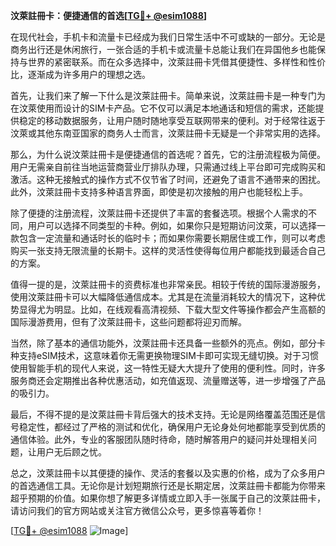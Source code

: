 **汶萊註冊卡：便捷通信的首选[[TG💪+ @esim1088](https://t.me/s/esim1088)]**

在现代社会，手机卡和流量卡已经成为我们日常生活中不可或缺的一部分。无论是商务出行还是休闲旅行，一张合适的手机卡或流量卡总能让我们在异国他乡也能保持与世界的紧密联系。而在众多选择中，汶萊註冊卡凭借其便捷性、多样性和性价比，逐渐成为许多用户的理想之选。

首先，让我们来了解一下什么是汶萊註冊卡。简单来说，汶萊註冊卡是一种专门为在汶萊使用而设计的SIM卡产品。它不仅可以满足本地通话和短信的需求，还能提供稳定的移动数据服务，让用户随时随地享受互联网带来的便利。对于经常往返于汶萊或其他东南亚国家的商务人士而言，汶萊註冊卡无疑是一个非常实用的选择。

那么，为什么说汶萊註冊卡是便捷通信的首选呢？首先，它的注册流程极为简便。用户无需亲自前往当地运营商营业厅排队办理，只需通过线上平台即可完成购买和激活。这种无接触式的操作方式不仅节省了时间，还避免了语言不通带来的困扰。此外，汶萊註冊卡支持多种语言界面，即使是初次接触的用户也能轻松上手。

除了便捷的注册流程，汶萊註冊卡还提供了丰富的套餐选项。根据个人需求的不同，用户可以选择不同类型的卡种。例如，如果你只是短期访问汶萊，可以选择一款包含一定流量和通话时长的临时卡；而如果你需要长期居住或工作，则可以考虑购买一张支持无限流量的长期卡。这样的灵活性使得每位用户都能找到最适合自己的方案。

值得一提的是，汶萊註冊卡的资费标准也非常亲民。相较于传统的国际漫游服务，使用汶萊註冊卡可以大幅降低通信成本。尤其是在流量消耗较大的情况下，这种优势显得尤为明显。比如，在线观看高清视频、下载大型文件等操作都会产生高额的国际漫游费用，但有了汶萊註冊卡，这些问题都将迎刃而解。

当然，除了基本的通信功能外，汶萊註冊卡还具备一些额外的亮点。例如，部分卡种支持eSIM技术，这意味着你无需更换物理SIM卡即可实现无缝切换。对于习惯使用智能手机的现代人来说，这一特性无疑大大提升了使用的便利性。同时，许多服务商还会定期推出各种优惠活动，如充值返现、流量赠送等，进一步增强了产品的吸引力。

最后，不得不提的是汶萊註冊卡背后强大的技术支持。无论是网络覆盖范围还是信号稳定性，都经过了严格的测试和优化，确保用户无论身处何地都能享受到优质的通信体验。此外，专业的客服团队随时待命，随时解答用户的疑问并处理相关问题，让用户无后顾之忧。

总之，汶萊註冊卡以其便捷的操作、灵活的套餐以及实惠的价格，成为了众多用户的首选通信工具。无论你是计划短期旅行还是长期定居，汶萊註冊卡都能为你带来超乎预期的价值。如果你想了解更多详情或立即入手一张属于自己的汶萊註冊卡，请访问我们的官方网站或关注官方微信公众号，更多惊喜等着你！

[[TG💪+ @esim1088](https://t.me/s/esim1088) ![Image](https://i.postimg.cc/4NQfJmqS/Snipaste-2025-05-13-00-14-12.png)]